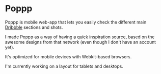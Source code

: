 # Poppp
Poppp is mobile web-app that lets you easily check the different main [Dribbble](dribbble.com) sections and shots.

I made Poppp as a way of having a quick inspiration source, based on the awesome designs from that network (even though I don't have an account yet).

It's optimized for mobile devices with Webkit-based browsers.

I'm currently working on a layout for tablets and desktops.